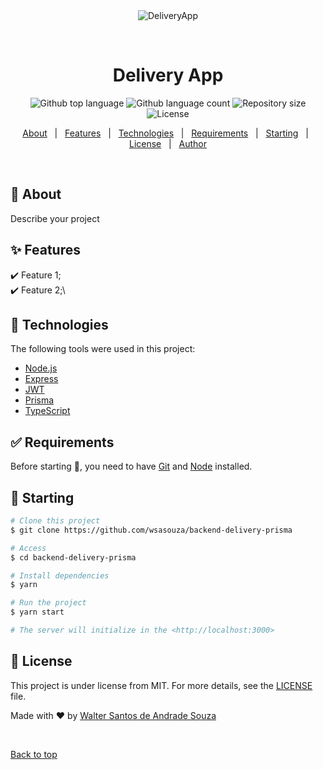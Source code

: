 <div align="center" id="top"> 
  <img src="./.github/app.gif" alt="DeliveryApp" />

&#xa0;

  <!-- <a href="https://delivery.netlify.app">Demo</a> -->
</div>

<h1 align="center">Delivery App</h1>

<p align="center">
  <img alt="Github top language" src="https://img.shields.io/github/languages/top/wsasouza/backend-delivery-prisma?color=56BEB8">

  <img alt="Github language count" src="https://img.shields.io/github/languages/count/wsasouza/backend-delivery-prisma?color=56BEB8">

  <img alt="Repository size" src="https://img.shields.io/github/repo-size/wsasouza/backend-delivery-prisma?color=56BEB8">

  <img alt="License" src="https://img.shields.io/github/license/wsasouza/backend-delivery-prisma?color=56BEB8">  
</p>

<p align="center">
  <a href="#dart-about">About</a> &#xa0; | &#xa0; 
  <a href="#sparkles-features">Features</a> &#xa0; | &#xa0;
  <a href="#rocket-technologies">Technologies</a> &#xa0; | &#xa0;
  <a href="#white_check_mark-requirements">Requirements</a> &#xa0; | &#xa0;
  <a href="#checkered_flag-starting">Starting</a> &#xa0; | &#xa0;
  <a href="#memo-license">License</a> &#xa0; | &#xa0;
  <a href="https://github.com/wsasouza" target="_blank">Author</a>
</p>

<br>

## :dart: About

Describe your project

## :sparkles: Features

✔️ Feature 1;\
✔️ Feature 2;\

## :rocket: Technologies

The following tools were used in this project:

- [Node.js](https://nodejs.org/en/)
- [Express](https://expressjs.com/pt-br/)
- [JWT](https://jwt.io/)
- [Prisma](https://www.prisma.io/)
- [TypeScript](https://www.typescriptlang.org/)

## :white_check_mark: Requirements

Before starting 🏁, you need to have [Git](https://git-scm.com) and [Node](https://nodejs.org/en/) installed.

## :checkered_flag: Starting

```bash
# Clone this project
$ git clone https://github.com/wsasouza/backend-delivery-prisma

# Access
$ cd backend-delivery-prisma

# Install dependencies
$ yarn

# Run the project
$ yarn start

# The server will initialize in the <http://localhost:3000>
```

## :memo: License

This project is under license from MIT. For more details, see the [LICENSE](LICENSE.md) file.

Made with :heart: by <a href="https://github.com/wsasouza" target="_blank">Walter Santos de Andrade Souza</a>

&#xa0;

<a href="#top">Back to top</a>
